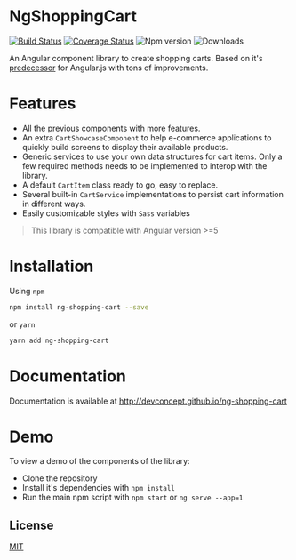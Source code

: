# NgShoppingCart

[![Build Status][travis-image]][travis-url] [![Coverage Status][coveralls-image]][coveralls-url] ![Npm version][version-image] ![Downloads][downloads-image]

An Angular component library to create shopping carts. Based on it's [predecessor][ng-cart] for Angular.js with tons of improvements.

# Features

- All the previous components with more features.
- An extra `CartShowcaseComponent` to help e-commerce applications to quickly build screens to display their available products.
- Generic services to use your own data structures for cart items. Only a few required methods needs to be implemented to interop with the library.
- A default `CartItem` class ready to go, easy to replace.
- Several built-in `CartService` implementations to persist cart information in different ways.
- Easily customizable styles with `Sass` variables

> This library is compatible with Angular version >=5

# Installation

Using `npm`

```bash
npm install ng-shopping-cart --save
```

or `yarn`

```bash
yarn add ng-shopping-cart
```


# Documentation

Documentation is available at http://devconcept.github.io/ng-shopping-cart

# Demo

To view a demo of the components of the library:

- Clone the repository
- Install it's dependencies with `npm install`
- Run the main npm script with `npm start` or `ng serve --app=1`

## License

[MIT](https://github.com/devconcept/ng-shopping-cart/blob/master/LICENSE)

[ng-cart]: http://ngcart.snapjay.com/ "ngCart"
[travis-url]: https://travis-ci.org/devconcept/ng-shopping-cart
[travis-image]: https://travis-ci.org/devconcept/ng-shopping-cart.svg?branch=master "Build status"
[coveralls-url]: https://coveralls.io/github/devconcept/ng-shopping-cart?branch=master
[coveralls-image]: https://coveralls.io/repos/github/devconcept/ng-shopping-cart/badge.svg?branch=master "Coverage report"
[version-image]:https://img.shields.io/npm/v/ng-shopping-cart.svg "Npm version"
[downloads-image]: https://img.shields.io/npm/dm/ng-shopping-cart.svg "Monthly downloads"




